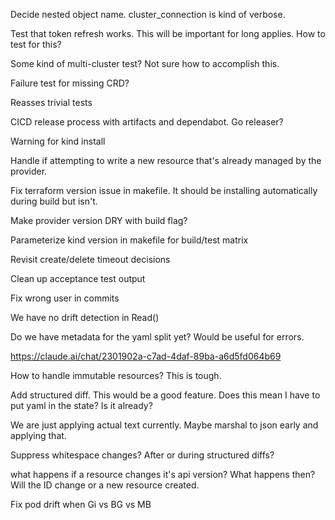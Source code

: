 Decide nested object name. cluster_connection is kind of verbose.

Test that token refresh works. This will be important for long applies. How to test for this?

Some kind of multi-cluster test? Not sure how to accomplish this.



Failure test for missing CRD?

Reasses trivial tests

CICD release process with artifacts and dependabot. Go releaser?

Warning for kind install

Handle if attempting to write a new resource that's already managed by the provider.

Fix terraform version issue in makefile. It should be installing automatically during build but isn't.

Make provider version DRY with build flag?

Parameterize kind version in makefile for build/test matrix

Revisit create/delete timeout decisions

Clean up acceptance test output

Fix wrong user in commits

We have no drift detection in Read()


Do we have metadata for the yaml split yet? Would be useful for errors.

https://claude.ai/chat/2301902a-c7ad-4daf-89ba-a6d5fd064b69

How to handle immutable resources? This is tough.


Add structured diff. This would be a good feature. Does this mean I have to put yaml in the state? Is it already?

We are just applying actual text currently. Maybe marshal to json early and applying that.

Suppress whitespace changes? After or during structured diffs?

what happens if a resource changes it's api version? What happens then? Will the ID change or a new resource created.

Fix pod drift when Gi vs BG vs MB
